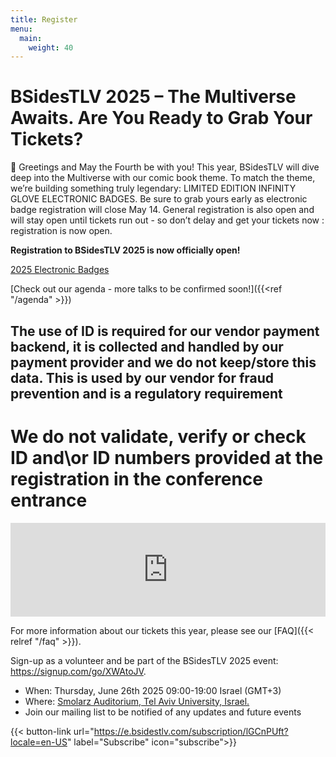 ```yaml
---
title: Register
menu:
  main:
    weight: 40
---
```


# BSidesTLV 2025 – The Multiverse Awaits. Are You Ready to Grab Your Tickets?

🎉 Greetings and May the Fourth be with you! This year, BSidesTLV will dive deep into the Multiverse with our comic book theme. To match the theme, we’re building something truly legendary: LIMITED EDITION INFINITY GLOVE ELECTRONIC BADGES. Be sure to grab yours early as electronic badge registration will close May 14.  General registration is also open and will stay open until tickets run out - so don’t delay and get your tickets now : registration is now open. 

**Registration to BSidesTLV 2025 is now officially open!**

[2025 Electronic Badges](2025-electronic-badges)

[Check out our agenda - more talks to be confirmed soon!]({{<ref "/agenda" >}})

## The use of ID is required for our vendor payment backend, it is collected and handled by our payment provider and we do not keep/store this data. This is used by our vendor for fraud prevention and is a regulatory requirement

# We do not validate, verify or check ID and\or ID numbers provided at the registration in the conference entrance

<script>!function(t){t.addEventListener("message",function(a){a.data&&"eva"===a.data.event&&a.origin.match("^https:(\/\/|[^\.]+\.)eventer\.(co.il|us)$")&&a.data.t&&t[a.data.t]&&t[a.data.t](...a.data.e)},!1)}(window);</script><script src="https://www.eventer.co.il/js/vendor/iframeResizer.min.js"></script><iframe src="https://www.eventer.co.il/BSidesTLV25?colorScheme=%23FFFFFF&colorScheme2=%23000000&colorSchemeButton=%231FA3FF&lpsec_poweredByBox=false&lpsec_purchaseBox_2=true&lpsec_eventDetails_3=false&lpf_showBackground=false&lpf_showLocationDescription=false" width="100%" scrolling="no" class="resizableFrame" frameborder="0"></iframe><script>iFrameResize({checkOrigin: false}, "iframe.resizableFrame");</script>


For more information about our tickets this year, please see our [FAQ]({{< relref "/faq" >}}).

Sign-up as a volunteer and be part of the BSidesTLV 2025 event: <https://signup.com/go/XWAtoJV>.

- When: Thursday, June 26th 2025 09:00-19:00 Israel (GMT+3)
- Where: [Smolarz Auditorium,  Tel Aviv University, Israel.](https://goo.gl/maps/empagm1x9NETBmkX7)
- Join our mailing list to be notified of any updates and future events

<!-- ## Our Sponsors

We would like to thank you loyal sponsors for supporting our event this year!

{{% partners categories="gold,silver,bronze,partners" %}}
{{% /partners %}} -->

{{< button-link url="<https://e.bsidestlv.com/subscription/lGCnPUft?locale=en-US>" label="Subscribe" icon="subscribe">}}

